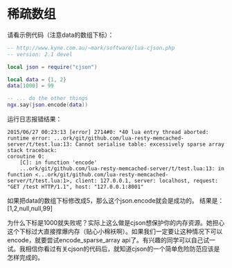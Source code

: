 # 稀疏数组

请看示例代码（注意data的数组下标）：

```lua
-- http://www.kyne.com.au/~mark/software/lua-cjson.php
-- version: 2.1 devel

local json = require("cjson")

local data = {1, 2}
data[1000] = 99

-- ... do the other things
ngx.say(json.encode(data))
```

运行日志报错结果：

```
2015/06/27 00:23:13 [error] 2714#0: *40 lua entry thread aborted: runtime error: ...ork/git/github.com/lua-resty-memcached-server/t/test.lua:13: Cannot serialise table: excessively sparse array
stack traceback:
coroutine 0:
    [C]: in function 'encode'
    ...ork/git/github.com/lua-resty-memcached-server/t/test.lua:13: in function <...ork/git/github.com/lua-resty-memcached-server/t/test.lua:1>, client: 127.0.0.1, server: localhost, request: "GET /test HTTP/1.1", host: "127.0.0.1:8001"
```

如果把data的数组下标修改成5，那么这个json.encode就会是成功的。
结果是：[1,2,null,null,99]

为什么下标是1000就失败呢？实际上这么做是cjson想保护你的内存资源。她担心这个下标过大直接撑爆内存（贴心小棉袄啊）。如果我们一定要让这种情况下可以encode，就要尝试encode_sparse_array api了。有兴趣的同学可以自己试一试。我相信你看过有关cjson的代码后，就知道cjson的一个简单危险防范应该是怎样完成的。

